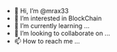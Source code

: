 - 👋 Hi, I’m @mrax33
- 👀 I’m interested in BlockChain
- 🌱 I’m currently learning ...
- 💞️ I’m looking to collaborate on ...
- 📫 How to reach me ...

<!---
mrax33/mrax33 is a ✨ special ✨ repository because its `README.md` (this file) appears on your GitHub profile.
You can click the Preview link to take a look at your changes.
--->
